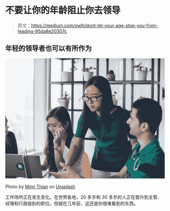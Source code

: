 # 不要让你的年龄阻止你去领导

> 原文：<https://medium.com/swlh/dont-let-your-age-stop-you-from-leading-95da8e20307c>

## 年轻的领导者也可以有所作为

![](img/5133c04ef120006870ddb1e0f369d904.png)

Photo by [Mimi Thian](https://unsplash.com/@mimithian?utm_source=medium&utm_medium=referral) on [Unsplash](https://unsplash.com?utm_source=medium&utm_medium=referral)

工作场所正在发生变化。在世界各地，20 多岁和 30 多岁的人正在晋升到主管、经理和行政级别的职位。但就在几年前，这还是你很难看到的东西。